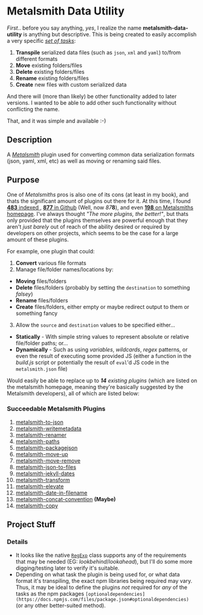# Metalsmith Data Utility

*First*.. before you say anything, *yes*, I realize the name **metalsmith-data-utility** is anything but descriptive. This is being created to easily accomplish a very specific *[set of tasks](https://github.com/geekwiki/metalsmith-data-util#purpose)*:

1. **Transpile** serialized data files (such as `json`, `xml` and `yaml`) to/from different formats
1. **Move** existing folders/files
1. **Delete** existing folders/files
1. **Rename** existing folders/files
1. **Create** new files with custom serialized data

And there will (more than likely) be other functionality added to later versions. I wanted to be able to add other such functionality without conflicting the name. 

That, and it was simple and available :-)

## Description

A [*Metalsmith*](http://www.metalsmith.io/) plugin used for converting common data serialization formats (json, yaml, xml, etc) as well as moving or renaming said files.


## Purpose 

One of *Metalsmiths* pros is also one of its cons (at least in my book), and thats the significant amount of plugins out there for it. At this time, I found [**483** indexed ](https://www.npmjs.com/search?q=metalsmith), [**877** in Github](https://github.com/search?utf8=%E2%9C%93&q=metalsmith) (Well, now *87***8**), and even [**198** on Metalsmiths homepage](http://www.metalsmith.io/#the-community-plugins). I've always thought *"The more plugins, the better!"*, but thats only provided that the plugins themselves are powerful enough that they aren't *just barely* out of reach of the ability desired or required by developers on other projects, which seems to be the case for a large amount of these plugins.

For example, one plugin that could:

 1. **Convert** various file formats
 2. Manage file/folder names/locations by:
  * **Moving** files/folders
  * **Delete** files/folders (probably by setting the `destination` to something *falsey*)
  * **Rename** files/folders 
  * **Create** files/folders, either empty or maybe redirect output to them or something fancy
 
 3. Allow the `source` and `destination` values to be specified either...
  * **Statically** - With simple string values to represent absolute or relative file/folder paths; or... 
  * **Dynamically** - Such as using *variables*, *wildcards*, *regex* patterns, or even the result of executing some provided JS (either a function in the *build.js* script or potentially the result of `eval`'d JS code in the `metalsmith.json` file)

  Would easily be able to replace up to _**14** existing plugins_ (which are listed on the metalsmith homepage, meaning they're basically suggested by the Metalsmith developers), all of which are listed below:

### Succeedable Metalsmith Plugins

 1. [metalsmith-to-json](https://github.com/hellotoby/metalsmith-to-json)
 1. [metalsmith-writemetadata](https://github.com/Waxolunist/metalsmith-writemetadata)
 1. [metalsmith-renamer](https://github.com/alex-ketch/metalsmith-renamer)
 1. [metalsmith-paths](https://github.com/ahmadnassri/metalsmith-paths)
 1. [metalsmith-packagejson](https://www.npmjs.com/package/metalsmith-packagejson)
 1. [metalsmith-move-up](https://github.com/mcdonnelldean/metalsmith-move-up)
 1. [metalsmith-move-remove](https://github.com/carlnordenfelt/metalsmith-move-remove)
 1. [metalsmith-json-to-files](https://github.com/woodyrew/metalsmith-json-to-files)
 1. [metalsmith-jekyll-dates](https://github.com/fortes/metalsmith-jekyll-dates)
 1. [metalsmith-transform](https://github.com/yeojz/metalsmith-transform)
 1. [metalsmith-elevate](https://github.com/tylersticka/metalsmith-elevate)
 1. [metalsmith-date-in-filename](https://github.com/sanx/metalsmith-date-in-filename)
 1. [metalsmith-concat-convention](https://github.com/RobLoach/metalsmith-concat-convention) **(Maybe)**
 1. [metalsmith-copy](https://github.com/mattwidmann/metalsmith-copy)

## Project Stuff

### Details

 * It looks like the native [`RegExp`](https://developer.mozilla.org/en-US/docs/Web/JavaScript/Reference/Global_Objects/RegExp) class supports any of the requirements that may be needed (EG: *lookbehind*/*lookahead*), but I'll do some more digging/testing later to verify it's suitable.
 * Depending on what task the plugin is being used for, or what data format it's transpiling, the exact npm libraries being required may vary. Thus, it may be ideal to define the plugins *not* required for *any* of the tasks as the npm packages `[optionaldependencies](https://docs.npmjs.com/files/package.json#optionaldependencies)` (or any other better-suited method).